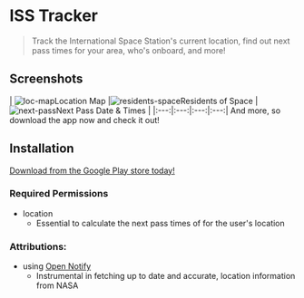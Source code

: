 
# ISS Tracker
> Track the International Space Station's current location, find out next pass times for your area, who's onboard, and more!

## Screenshots
| ![loc-map](https://user-images.githubusercontent.com/12676218/65212935-630d2700-da61-11e9-998f-fc2ca00eca33.png)Location Map  |![residents-space](https://user-images.githubusercontent.com/12676218/65212937-630d2700-da61-11e9-8693-5b36bc64d44a.png)Residents of Space | ![next-pass](https://user-images.githubusercontent.com/12676218/65212936-630d2700-da61-11e9-9908-1ac27a6fd870.png)Next Pass Date & Times |
|:---:|:---:|:---:|:---:|
And more, so download the app now and check it out!

  ## Installation
 [Download from the Google Play store today!](#)
  
  ### Required Permissions
   - location
	   - Essential to calculate the next pass times of for the user's location

### Attributions:
- using [Open Notify](http://open-notify.org/Open-Notify-API/)
	- Instrumental in fetching up to date and accurate, location information from NASA 

